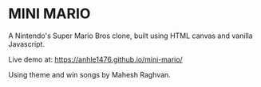 # MINI MARIO

A Nintendo's Super Mario Bros clone, built using HTML canvas and vanilla Javascript.

Live demo at: https://anhle1476.github.io/mini-mario/

Using theme and win songs by Mahesh Raghvan.
